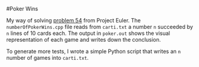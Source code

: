 #Poker Wins

My way of solving [problem 54](https://projecteuler.net/problem=54) from Project Euler. The `numberOfPokerWins.cpp` file reads from `carti.txt` 
a number `n` succeeded by `n` lines of 10 cards each. The output in `poker.out` shows the visual representation of each
game and writes down the conclusion. 

To generate more tests, I wrote a simple Python script that writes an `n` number of games into `carti.txt`.
